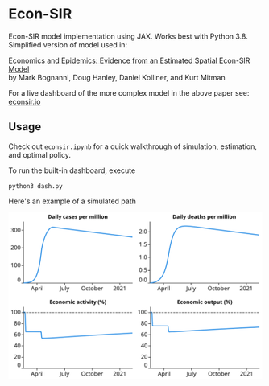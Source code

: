 # Econ-SIR

Econ-SIR model implementation using JAX. Works best with Python 3.8. Simplified version of model used in:

[Economics and Epidemics: Evidence from an Estimated Spatial Econ-SIR Model](http://doughanley.com/files/papers/COVID.pdf)<br/>
by Mark Bognanni, Doug Hanley, Daniel Kolliner, and Kurt Mitman

For a live dashboard of the more complex model in the above paper see: [econsir.io](http://econsir.io)

## Usage

Check out `econsir.ipynb` for a quick walkthrough of simulation, estimation, and optimal policy.

To run the built-in dashboard, execute
```
python3 dash.py
```

Here's an example of a simulated path

![simulated path](simul.svg)
